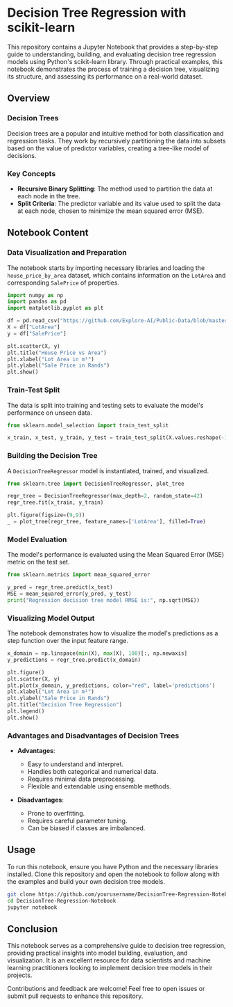 # Decision Tree Regression with scikit-learn

This repository contains a Jupyter Notebook that provides a step-by-step guide to understanding, building, and evaluating decision tree regression models using Python's scikit-learn library. Through practical examples, this notebook demonstrates the process of training a decision tree, visualizing its structure, and assessing its performance on a real-world dataset.

## Overview

### Decision Trees
Decision trees are a popular and intuitive method for both classification and regression tasks. They work by recursively partitioning the data into subsets based on the value of predictor variables, creating a tree-like model of decisions.

### Key Concepts
- **Recursive Binary Splitting**: The method used to partition the data at each node in the tree.
- **Split Criteria**: The predictor variable and its value used to split the data at each node, chosen to minimize the mean squared error (MSE).

## Notebook Content

### Data Visualization and Preparation
The notebook starts by importing necessary libraries and loading the `house_price_by_area` dataset, which contains information on the `LotArea` and corresponding `SalePrice` of properties.

```python
import numpy as np
import pandas as pd
import matplotlib.pyplot as plt

df = pd.read_csv("https://github.com/Explore-AI/Public-Data/blob/master/house_price_by_area.csv?raw=true")
X = df["LotArea"]
y = df["SalePrice"]

plt.scatter(X, y)
plt.title("House Price vs Area")
plt.xlabel("Lot Area in m²")
plt.ylabel("Sale Price in Rands")
plt.show()
```

### Train-Test Split
The data is split into training and testing sets to evaluate the model's performance on unseen data.

```python
from sklearn.model_selection import train_test_split

x_train, x_test, y_train, y_test = train_test_split(X.values.reshape(-1, 1), y, test_size=0.2, random_state=42)
```

### Building the Decision Tree
A `DecisionTreeRegressor` model is instantiated, trained, and visualized.

```python
from sklearn.tree import DecisionTreeRegressor, plot_tree

regr_tree = DecisionTreeRegressor(max_depth=2, random_state=42)
regr_tree.fit(x_train, y_train)

plt.figure(figsize=(9,9))
_ = plot_tree(regr_tree, feature_names=['LotArea'], filled=True)
```

### Model Evaluation
The model's performance is evaluated using the Mean Squared Error (MSE) metric on the test set.

```python
from sklearn.metrics import mean_squared_error

y_pred = regr_tree.predict(x_test)
MSE = mean_squared_error(y_pred, y_test)
print("Regression decision tree model RMSE is:", np.sqrt(MSE))
```

### Visualizing Model Output
The notebook demonstrates how to visualize the model's predictions as a step function over the input feature range.

```python
x_domain = np.linspace(min(X), max(X), 100)[:, np.newaxis]
y_predictions = regr_tree.predict(x_domain)

plt.figure()
plt.scatter(X, y)
plt.plot(x_domain, y_predictions, color="red", label='predictions')
plt.xlabel("Lot Area in m²")
plt.ylabel("Sale Price in Rands")
plt.title("Decision Tree Regression")
plt.legend()
plt.show()
```

### Advantages and Disadvantages of Decision Trees
- **Advantages**:
  - Easy to understand and interpret.
  - Handles both categorical and numerical data.
  - Requires minimal data preprocessing.
  - Flexible and extendable using ensemble methods.

- **Disadvantages**:
  - Prone to overfitting.
  - Requires careful parameter tuning.
  - Can be biased if classes are imbalanced.

## Usage
To run this notebook, ensure you have Python and the necessary libraries installed. Clone this repository and open the notebook to follow along with the examples and build your own decision tree models.

```bash
git clone https://github.com/yourusername/DecisionTree-Regression-Notebook.git
cd DecisionTree-Regression-Notebook
jupyter notebook
```

## Conclusion
This notebook serves as a comprehensive guide to decision tree regression, providing practical insights into model building, evaluation, and visualization. It is an excellent resource for data scientists and machine learning practitioners looking to implement decision tree models in their projects.

Contributions and feedback are welcome! Feel free to open issues or submit pull requests to enhance this repository.
